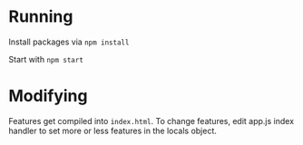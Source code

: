 # Running

Install packages via `npm install`

Start with `npm start`

# Modifying

Features get compiled into `index.html`. To change features, edit app.js index handler to set more or less features in the locals object.